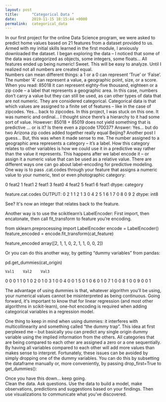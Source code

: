 ```yaml
---
layout: post
title:      "Categorical Data "
date:       2019-11-15 18:15:44 +0000
permalink:  categorical_data
---
```



In our first project for the online Data Science program, we were asked to predict home values based on 21 features from a dataset provided to us.  Armed with my initial skills learned in the first module, I anxiously downloaded the dataset.   I began exploring the data – I noticed that some of the data was categorized as objects, some integers, some floats… All features ended up being numeric! Sweet.  This will be easy to analyze. Until I realized not all numbers are created equal.  
Numbers can mean different things: a 1 or a 0 can represent ‘True’ or ‘False’.  The number ‘4’ can represent a value, a geographic point, size, or a score.  When you read: 85018 it can represent eighty-five thousand, eighteen or a zip code – a label that represents a geographic area.  In this case, numbers don’t carry a value but they can still be used, as can other types of data that are not numeric.   They are considered categorical. Categorical data is that which values are assigned to a finite set of features – like in the case of zipcodes.
Yes… back to zipcodes.   In this project, I was stuck on this one.  It was numeric and ordinal… I thought since there’s a hierarchy to it had some sort of value.  However: 85018 + 85019 does not yield something that is predictive … or is it? Is there even a zipcode 170037?  Answer: Yes… but do two Arizona zip codes added together really equal Beijing?  Another post I guess… But,  this was when it made sense to me.  The number assigned to a geographic area represents a category – it’s a label.  How this category relates to other variables is how we could use it in a predictive way rather than the value it represents.  This happens after we label encode it – or assign it a numeric value that can be used as a relative value.
There are different ways one can go about label-encoding for predictive modeling.  
One way is to pass .cat.codes through your feature that assigns a numeric value to your numeric, text or even photographic category:

0      feat2
1      feat1
2      feat1
3      feat0
4      feat2
5      feat1
6      feat1
dtype: category

feature.cat.codes
OUTPUT:
0    2
1    1
2    1
3    0
4    2
5    1
6    1
7    0
8    0
9    2
dtype: int8  

See?  It's now an integer that relates back to the feature.

Another way is to use the scikitlearn’s  LabelEncoder:
First import, then encatonate, then call fit_transform  to feature you’re encoding.  

from sklearn.preprocessing import LabelEncoder
encode = LabelEncoder()
feature_encoded = encode.fit_transform(cat_feature)


feature_encoded
array([2, 1, 1, 0, 2, 1, 1, 0, 0, 2])


Or you can do this another way, by getting “dummy variables” from pandas:

pd.get_dummies(cat_origin)

	Val1	Val2	Val3
0	0	0	1
1	0	1	0
2	0	1	0
3	1	0	0
4	0	0	1
5	0	1	0
6	0	1	0
7	1	0	0
8	1	0	0
9	0	0	1

The advantage of using dummies is that, whatever algorithm you'll be using, your numerical values cannot be misinterpreted as being continuous. Going forward, it's important to know that for linear regression (and most other algorithms in scikit-learn), one-hot encoding is required when adding categorical variables in a regression model.

One thing to keep in mind when using dummies: it interferes with multicollinearity and something called “the dummy trap”.  This idea at first perplexed me – but basically you can predict any single origin dummy variable using the implied information from the others.  All categories that are being compared to each other are assigned a zero or a one sequentially.  By having all variables compared to each other will add more values than makes sense to interpret.  Fortunately, these issues can be avoided by simply dropping one of the dummy variables. You can do this by subsetting the dataframe manually or, more conveniently, by passing drop_first=True to get_dummies():

Once you have this down… keep going.  
Clean the data. Ask questions.  Use the data to build a model, make observations, predictions and suggestions based on your findings. Then use visualizations to communicate what you’ve discovered.






